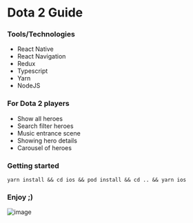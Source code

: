 # Dota 2 Guide

### Tools/Technologies

- React Native
- React Navigation
- Redux
- Typescript
- Yarn
- NodeJS

### For Dota 2 players 

- Show all heroes
- Search filter heroes 
- Music entrance scene
- Showing hero details
- Carousel of heroes

### Getting started

```
yarn install && cd ios && pod install && cd .. && yarn ios
```

### Enjoy ;)

![image](https://user-images.githubusercontent.com/52223211/166822468-7b3ab791-9bf8-41cc-9281-cc6a2c806d49.png)
